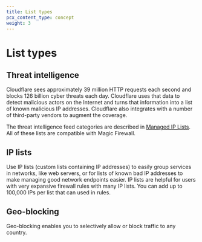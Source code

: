 ```yaml
---
title: List types
pcx_content_type: concept
weight: 3
---
```


# List types

## Threat intelligence

Cloudflare sees approximately 39 million HTTP requests each second and blocks 126 billion cyber threats each day. Cloudflare uses that data to detect malicious actors on the Internet and turns that information into a list of known malicious IP addresses. Cloudflare also integrates with a number of third-party vendors to augment the coverage.

The threat intelligence feed categories are described in [Managed IP Lists](/fundamentals/global-configurations/lists/ip-lists/#managed-ip-lists).  All of these lists are compatible with Magic Firewall.

## IP lists

Use IP lists (custom lists containing IP addresses) to easily group services in networks, like web servers, or for lists of known bad IP addresses to make managing good network endpoints easier. IP lists are helpful for users with very expansive firewall rules with many IP lists. You can add up to 100,000 IPs per list that can used in rules.

## Geo-blocking

Geo-blocking enables you to selectively allow or block traffic to any country.
